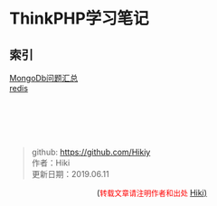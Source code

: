 # ThinkPHP学习笔记
## 索引
[MongoDb问题汇总](https://github.com/Hikiy/Notes/blob/master/%E6%A1%86%E6%9E%B6/ThinkPHP/MongoDb%E9%97%AE%E9%A2%98%E6%B1%87%E6%80%BB.md)</br>
[redis](https://github.com/Hikiy/Notes/blob/master/%E6%A1%86%E6%9E%B6/ThinkPHP/redis.md)</br>

<br /><br /><br /><br />
> github: https://github.com/Hikiy  
> 作者：Hiki  
> 更新日期：2019.06.11

<center>(<font color=red size=2>转载文章请注明作者和出处 </font><a href="https://github.com/Hikiy">Hiki)</a></center>  